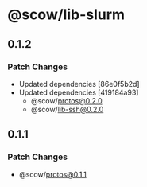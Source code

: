 # @scow/lib-slurm

## 0.1.2

### Patch Changes

- Updated dependencies [86e0f5b2d]
- Updated dependencies [419184a93]
  - @scow/protos@0.2.0
  - @scow/lib-ssh@0.2.0

## 0.1.1

### Patch Changes

- @scow/protos@0.1.1
